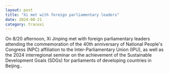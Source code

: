 ```yaml
---
layout: post
title: "Xi met with foreign parliamentary leaders"
date: 2024-08-21
category: tracexi
---
```


On 8/20 afternoon, Xi Jinping met with foreign parliamentary leaders attending the commemoration of the 40th anniversary of National People's Congress (NPC) affiliation to the Inter-Parliamentary Union (IPU), as well as the 2024 interregional seminar on the achievement of the Sustainable Development Goals (SDGs) for parliaments of developing countries in Beijing..
